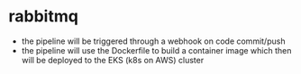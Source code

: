 # rabbitmq
- the pipeline will be triggered through a webhook on code commit/push
- the pipeline will use the Dockerfile to build a container image which then will be deployed to the EKS (k8s on AWS) cluster
